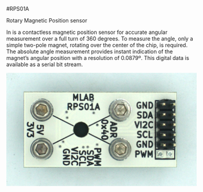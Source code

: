 <!--- PrjInfo ---> <!--- Please remove this line after manually editing --->
<!--- 00a56be08b96043df9e37d6aff7b6990 --->
<!--- Created:20170111-16:38: ---> 
<!--- Author:Mlab: ---> 
<!--- AuthorEmail:mlab@mlab.cz: ---> 
<!--- Tags:imported: ---> 
<!--- Ust:http://www.ust.cz/shop/product_info.php?cPath=22_28&products_id=264: ---> 
<!--- Name:RPS01A: --->
#RPS01A 
<!--- LongName --->
Rotary Magnetic Position sensor
<!--- ELongName ---> 

<!--- Lead --->
In is a contactless magnetic position sensor for accurate angular measurement over a full turn of 360 degrees. To measure the angle, only a simple two-pole magnet, rotating over the center of the chip, is required. The absolute angle measurement provides instant indication of the magnet’s angular position with a resolution of 0.0879º. This digital data is available as a serial bit stream.
<!--- ELead ---> 

![LeadImg](DOC/SRC/img/RPS01A_top_big.jpg) 


​
​
<!--- Description --->
<!--- EDescription --->
<!--- Content --->
<!--- EContent --->
            